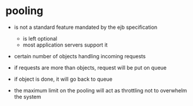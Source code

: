 # pooling

- is not a standard feature mandated by the ejb specification
  - is left optional
  - most application servers support it

- certain number of objects handling incoming requests

- if requests are more than objects, request will be put on queue

- if object is done, it will go back to queue

- the maximum limit on the pooling will act as throttling not to overwhelm the system
